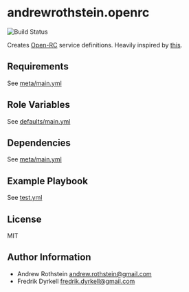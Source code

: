 andrewrothstein.openrc
=========
![Build Status](https://github.com/andrewrothstein/ansible-openrc/actions/workflows/build.yml/badge.svg)

Creates [Open-RC](https://en.wikipedia.org/wiki/OpenRC) service definitions. Heavily inspired by [this](http://www.lexicallyscoped.com/2013/04/02/simple-init.d-script-for-ansible.html).

Requirements
------------

See [meta/main.yml](meta/main.yml)

Role Variables
--------------

See [defaults/main.yml](defaults/main.yml)

Dependencies
------------

See [meta/main.yml](meta/main.yml)

Example Playbook
----------------

See [test.yml](test.yml)

License
-------

MIT

Author Information
------------------

* Andrew Rothstein <andrew.rothstein@gmail.com>
* Fredrik Dyrkell <fredrik.dyrkell@gmail.com>
